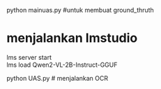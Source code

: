 python mainuas.py #untuk membuat ground_thruth

# menjalankan lmstudio
lms server start       
lms load Qwen2-VL-2B-Instruct-GGUF   

python UAS.py # menjalankan OCR    
